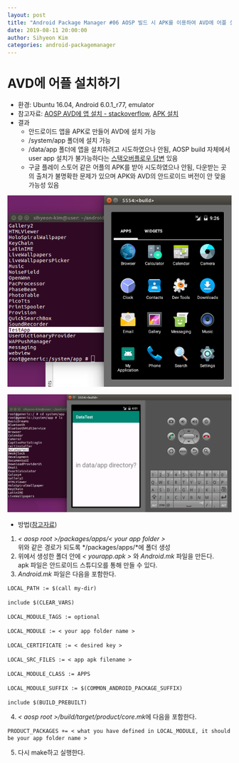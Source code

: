 ```yaml
---
layout: post
title: "Android Package Manager #06 AOSP 빌드 시 APK를 이용하여 AVD에 어플 설치"
date: 2019-08-11 20:00:00
author: Sihyeon Kim
categories: android-packagemanager
---
```


# AVD에 어플 설치하기  
- 환경: Ubuntu 16.04, Android 6.0.1_r77, emulator  
- 참고자료: [AOSP AVD에 앱 설치 - stackoverflow](https://stackoverflow.com/questions/10579827/how-do-i-add-apks-in-an-aosp-build), [APK 설치](https://bottlecok.tistory.com/100)  
- 결과  
  - 안드로이드 앱을 APK로 만들어 AVD에 설치 가능  
  - /system/app 폴더에 설치 가능  
  - /data/app 폴더에 앱을 설치하려고 시도하였으나 안됨, AOSP build 자체에서 user app 설치가 불가능하다는 [스택오버플로우 답변](https://stackoverflow.com/questions/11984572/how-do-i-install-an-app-into-the-data-app-folder-instead-of-the-system-app-folde) 있음    
  - 구글 플레이 스토어 같은 어플의 APK를 받아 시도하였으나 안됨, 다운받는 곳의 출처가 불명확한 문제가 있으며 APK와 AVD의 안드로이드 버전이 안 맞을 가능성 있음    

![result](/assets/avd-app-test.png)  

![result](/assets/avd-data-app-test.png)  

- 방법([참고자료](https://stackoverflow.com/questions/10579827/how-do-i-add-apks-in-an-aosp-build))  
1. *< aosp root >/packages/apps/< your app folder >*  
  위와 같은 경로가 되도록 */packages/apps/*에 폴더 생성  
2. 위에서 생성한 폴더 안에 *< yourapp.apk >* 와 *Android.mk* 파일을 만든다.  
  apk 파일은 안드로이드 스튜디오를 통해 만들 수 있다.  
3. *Android.mk* 파일은 다음을 포함한다.  
  ```
  LOCAL_PATH := $(call my-dir)

  include $(CLEAR_VARS)

  LOCAL_MODULE_TAGS := optional

  LOCAL_MODULE := < your app folder name >

  LOCAL_CERTIFICATE := < desired key >

  LOCAL_SRC_FILES := < app apk filename >

  LOCAL_MODULE_CLASS := APPS

  LOCAL_MODULE_SUFFIX := $(COMMON_ANDROID_PACKAGE_SUFFIX)

  include $(BUILD_PREBUILT)
  ```  
4. *< aosp root >/build/target/product/core.mk*에 다음을 포함한다.  
  ```
  PRODUCT_PACKAGES += < what you have defined in LOCAL_MODULE, it should be your app folder name >
  ```
5. 다시 make하고 실행한다.  
